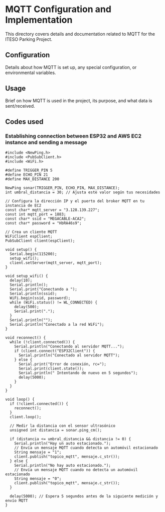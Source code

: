 # MQTT Configuration and Implementation

This directory covers details and documentation related to MQTT for the ITESO Parking Project.

## Configuration

Details about how MQTT is set up, any special configuration, or environmental variables.

## Usage

Brief on how MQTT is used in the project, its purpose, and what data is sent/received.

## Codes used

### Establishing connection between ESP32 and AWS EC2 instance and sending a message
```
#include <NewPing.h>
#include <PubSubClient.h>
#include <WiFi.h>

#define TRIGGER_PIN 5
#define ECHO_PIN 21
#define MAX_DISTANCE 200

NewPing sonar(TRIGGER_PIN, ECHO_PIN, MAX_DISTANCE);
int umbral_distancia = 30; // Ajusta este valor según tus necesidades

// Configura la dirección IP y el puerto del broker MQTT en tu instancia de EC2
const char* mqtt_server = "3.128.139.227";
const int mqtt_port = 1883;
const char* ssid = "MEGACABLE-ACA2";
const char* password = "HbRA46s9";

// Crea un cliente MQTT
WiFiClient espClient;
PubSubClient client(espClient);

void setup() {
  Serial.begin(115200);
  setup_wifi();
  client.setServer(mqtt_server, mqtt_port);
}

void setup_wifi() {
  delay(10);
  Serial.println();
  Serial.print("Conectando a ");
  Serial.println(ssid);
  WiFi.begin(ssid, password);
  while (WiFi.status() != WL_CONNECTED) {
    delay(500);
    Serial.print(".");
  }
  Serial.println("");
  Serial.println("Conectado a la red WiFi");
}

void reconnect() {
  while (!client.connected()) {
    Serial.println("Conectando al servidor MQTT...");
    if (client.connect("ESP32Client")) {
      Serial.println("Conectado al servidor MQTT");
    } else {
      Serial.print("Error de conexión, rc=");
      Serial.print(client.state());
      Serial.println(" Intentando de nuevo en 5 segundos");
      delay(5000);
    }
  }
}

void loop() {
  if (!client.connected()) {
    reconnect();
  }
  client.loop();

  // Medir la distancia con el sensor ultrasónico
  unsigned int distancia = sonar.ping_cm();

  if (distancia <= umbral_distancia && distancia != 0) {
    Serial.println("Hay un auto estacionado.");
    // Envía un mensaje MQTT cuando detecta un automóvil estacionado
    String mensaje = "1";
    client.publish("topico_mqtt", mensaje.c_str());
  } else {
    Serial.println("No hay auto estacionado.");
    // Envía un mensaje MQTT cuando no detecta un automóvil estacionado
    String mensaje = "0";
    client.publish("topico_mqtt", mensaje.c_str());
  }
  
  delay(5000); // Espera 5 segundos antes de la siguiente medición y envío MQTT
}
```
